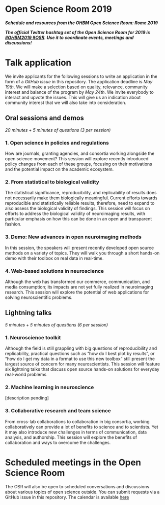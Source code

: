 # Open Science Room 2019

***Schedule and resources from the OHBM Open Science Room: Rome 2019***

***The official Twitter hashtag set of the Open Science Room for 2019 is [#OHBM2019 #OSR](https://twitter.com/search?q=%20%23OSR%20%23OHBM2019). Use it to coordinate events, meetings and discussions!***

# Talk application
We invite applicants for the following sessions to write an application in the
form of a *GitHub issue* in this repository. The application deadline is _May 19th_.
We will make a selection based on quality, relevance, community interest and
balance of the program by _May 24th_. We invite everybody to interact and upvote
the issues. This will give us an indication about community interest that we will
also take into consideration.

## Oral sessions and demos
_20 minutes + 5 minutes of questions (3 per session)_
### 1. Open science in policies and regulations
How are journals, granting agencies, and consortia working alongside the open science movement? This session will explore recently introduced policy changes from each of these groups, focusing on their motivations and the potential impact on the academic ecosystem.
### 2. From statistical to biological validity
The statistical significance, reproducibility, and replicability of results does not necessarily make them biologically meaningful. Current efforts towards reproducible and statistically reliable results, therefore, need to expand to also assess the biological validity of findings. This session will focus on efforts to address the biological validity of neuroimaging results, with particular emphasis on how this can be done in an open and transparent fashion.
### 3. Demo: New advances in open neuroimaging methods
In this session, the speakers will present recently developed open source methods on a variety of topics. They will walk you through a short hands-on demo with their toolbox on real data in real-time.
### 4. Web-based solutions in neuroscience
Although the web has transformed our commerce, communication, and media consumption; its impacts are not yet fully realized in neuroimaging research. This session will explore the potential of web applications for solving neuroscientific problems.

## Lightning talks
_5 minutes + 5 minutes of questions (6 per session)_
### 1. Neuroscience toolkit
Although the field is still grappling with big questions of reproducibility and replicability, practical questions such as “how do I best plot by results”, or “how do I get my data in a format to use this new toolbox” still present the largest source of concern for many neuroscientists. This session will feature six lightning talks that discuss open source hands-on solutions for everyday real-world problems.
### 2. Machine learning in neuroscience
[description pending]

### 3. Collaborative research and team science
From cross-lab collaborations to collaboration in big consortia, working collaboratively can provide a lot of benefits to science and to scientists. Yet it may also introduce new challenges in terms of communication, data analysis, and authorship. This session will explore the benefits of collaboration and ways to overcome the challenges.

# Scheduled meetings in the Open Science Room
The OSR will also be open to scheduled conversations and discussions about various topics of open science outside. You can submit requests via a GitHub issue in this repository. The calendar is 
 available [here](https://calendar.google.com/calendar?cid=anJjNGh1dXFtODkyazVpbzk3OXF2YmM2N29AZ3JvdXAuY2FsZW5kYXIuZ29vZ2xlLmNvbQ)
